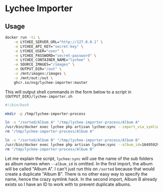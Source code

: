 # Lychee Importer

## Usage

```bash
docker run -ti \
    -e LYCHEE_SERVER_URL="http://127.0.0.1" \
    -e LYCHEE_API_KEY="secret-key" \
    -e LYCHEE_USER="user" \
    -e LYCHEE_PASSWORD="secret-password" \
    -e LYCHEE_CONTAINER_NAME="lychee" \
    -e SOURCE_IMAGES="/images" \
    -e OUTPUT_DIR="/out" \
    -v /mnt/images:/images \
    -v /mnt/out:/out \
    ghcr.io/nsg/lychee-importer:master
```

This will output shell commands in the form below to a script in `{OUTPUT_DIR}/lychee-importer.sh`

```bash
#!/bin/bash

mkdir -p /tmp/lychee-importer-process

ln -s "/sorted/Album A" "/tmp/lychee-importer-process/Album A"
/usr/bin/docker exec lychee php artisan lychee:sync --import_via_symlink --skip_duplicates -- /tmp/lychee-importer-process
rm "/tmp/lychee-importer-process/Album A"

ln -s "/sorted/Album B" "/tmp/lychee-importer-process/Album B"
/usr/bin/docker exec lychee php artisan lychee:sync --album_id=16495929835064 --import_via_symlink --skip_duplicates -- /tmp/lychee-importer-process
rm "/tmp/lychee-importer-process/Album B"
```

Let me explain the script, `lychee:sync` will use the name of the sub folders as album names when `--album_id` is omitted. In the first import, the album will be called "Album A". I can't just run this on `/sorted` because that would create a duplicate "Album B". There is no other easy way to specify the name, hence the crazy symlink hack. In the second import, Album B already exists so I have an ID to work with to prevent duplicate albums.
